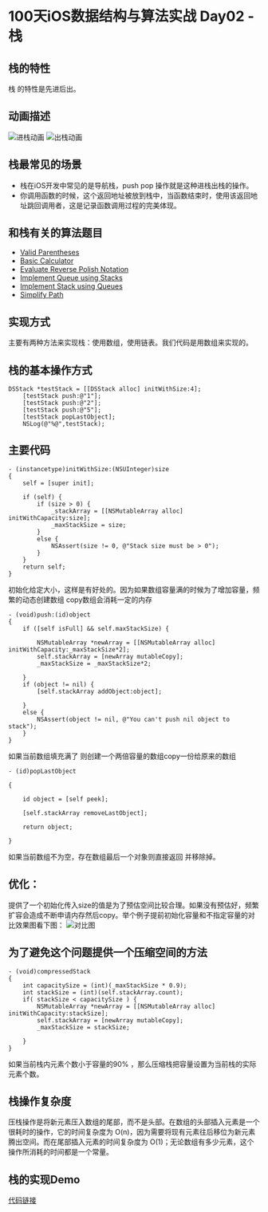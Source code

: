 
#  100天iOS数据结构与算法实战 Day02 - 栈
## 栈的特性
栈 的特性是先进后出。
## 动画描述
![进栈动画](https://upload-images.jianshu.io/upload_images/1304277-f3d53727a40f52cb.gif?imageMogr2/auto-orient/strip)
![出栈动画](https://upload-images.jianshu.io/upload_images/1304277-611d295b2a69a863.gif?imageMogr2/auto-orient/strip)

## 栈最常见的场景
* 栈在iOS开发中常见的是导航栈，push pop 操作就是这种进栈出栈的操作。
* 你调用函数的时候，这个返回地址被放到栈中，当函数结束时，使用该返回地址跳回调用者，这是记录函数调用过程的完美体现。

## 和栈有关的算法题目
* [Valid Parentheses](https://www.programcreek.com/2012/12/leetcode-valid-parentheses-java/)
* [Basic Calculator](https://www.programcreek.com/2014/06/leetcode-basic-calculator-java/)
* [Evaluate Reverse Polish Notation](https://en.wikipedia.org/wiki/Reverse_Polish_notation)
* [Implement Queue using Stacks](https://leetcode.com/problems/implement-queue-using-stacks/)
* [Implement Stack using Queues](https://leetcode.com/problems/implement-stack-using-queues/)
* [Simplify Path](https://leetcode.com/problems/simplify-path/)

## 实现方式
主要有两种方法来实现栈：使用数组，使用链表。我们代码是用数组来实现的。

## 栈的基本操作方式
```
DSStack *testStack = [[DSStack alloc] initWithSize:4];
    [testStack push:@"1"];
    [testStack push:@"2"];
    [testStack push:@"5"];
    [testStack popLastObject];
    NSLog(@"%@",testStack);
```
## 主要代码
```
- (instancetype)initWithSize:(NSUInteger)size
{
    self = [super init];
    
    if (self) {
        if (size > 0) {
            _stackArray = [[NSMutableArray alloc] initWithCapacity:size];
            _maxStackSize = size;
        }
        else {
            NSAssert(size != 0, @"Stack size must be > 0");
        }
    }
    return self;
}
```
初始化给定大小，这样是有好处的。因为如果数组容量满的时候为了增加容量，频繁的动态创建数组 copy数组会消耗一定的内存

```
- (void)push:(id)object
{
    if ([self isFull] && self.maxStackSize) {
        
        NSMutableArray *newArray = [[NSMutableArray alloc] initWithCapacity:_maxStackSize*2];
        self.stackArray = [newArray mutableCopy];
        _maxStackSize = _maxStackSize*2;

    }
    if (object != nil) {
        [self.stackArray addObject:object];

    }
    else {
        NSAssert(object != nil, @"You can't push nil object to stack");
    }
}
```
如果当前数组填充满了 则创建一个两倍容量的数组copy一份给原来的数组 
```
- (id)popLastObject

{

    id object = [self peek];

    [self.stackArray removeLastObject];

    return object;

}
```
如果当前数组不为空，存在数组最后一个对象则直接返回 并移除掉。

## 优化：
提供了一个初始化传入size的值是为了预估空间比较合理。如果没有预估好，频繁扩容会造成不断申请内存然后copy。举个例子提前初始化容量和不指定容量的对比效果图看下图：
![对比图](https://upload-images.jianshu.io/upload_images/1304277-eff0708a048c4a18.jpg?imageMogr2/auto-orient/strip%7CimageView2/2/w/1240)

## 为了避免这个问题提供一个压缩空间的方法
```
- (void)compressedStack
{
    int capacitySize = (int)(_maxStackSize * 0.9);
    int stackSize = (int)(self.stackArray.count);
    if( stackSize < capacitySize ) {
        NSMutableArray *newArray = [[NSMutableArray alloc] initWithCapacity:stackSize];
        self.stackArray = [newArray mutableCopy];
        _maxStackSize = stackSize;

    }
}
```
如果当前栈内元素个数小于容量的90% ，那么压缩栈把容量设置为当前栈的实际元素个数。
## 栈操作复杂度
压栈操作是将新元素压入数组的尾部，而不是头部。在数组的头部插入元素是一个很耗时的操作，它的时间复杂度为 O(n)，因为需要将现有元素往后移位为新元素腾出空间。而在尾部插入元素的时间复杂度为 O(1)；无论数组有多少元素，这个操作所消耗的时间都是一个常量。
## 栈的实现Demo
[代码链接](https://github.com/renmoqiqi/100-Days-Of-iOS-DataStructure-Algorithm/tree/master/Day02)

